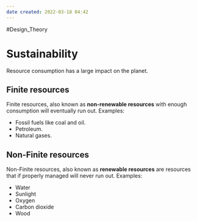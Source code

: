 ```yaml
---
date created: 2022-03-18 04:42
---
```


#Design_Theory

# Sustainability

Resource consumption has a large impact on the planet.

## Finite resources

Finite resources, also known as **non-renewable resources** with enough consumption will eventually run out.
Examples:

- Fossil fuels like coal and oil.
- Petroleum.
- Natural gases.

## Non-Finite resources

Non-Finite resources, also known as **renewable resources** are resources that if properly managed will never run out.
Examples:

- Water
- Sunlight
- Oxygen
- Carbon dioxide
- Wood
